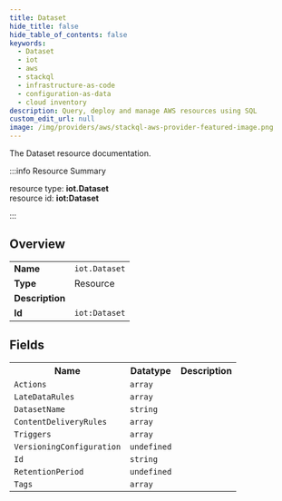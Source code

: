```yaml
---
title: Dataset
hide_title: false
hide_table_of_contents: false
keywords:
  - Dataset
  - iot
  - aws
  - stackql
  - infrastructure-as-code
  - configuration-as-data
  - cloud inventory
description: Query, deploy and manage AWS resources using SQL
custom_edit_url: null
image: /img/providers/aws/stackql-aws-provider-featured-image.png
---
```

The Dataset resource documentation.

:::info Resource Summary

<div class="row">
<div class="providerDocColumn">
<span>resource type:&nbsp;<b>iot.Dataset</b></span><br />
<span>resource id:&nbsp;<b>iot:Dataset</b></span><br />
</div>
</div>

:::

## Overview
<table><tbody>
<tr><td><b>Name</b></td><td><code>iot.Dataset</code></td></tr>
<tr><td><b>Type</b></td><td>Resource</td></tr>
<tr><td><b>Description</b></td><td></td></tr>
<tr><td><b>Id</b></td><td><code>iot:Dataset</code></td></tr>
</tbody></table>

## Fields
<table><tbody>
<tr><th>Name</th><th>Datatype</th><th>Description</th></tr>
<tr><td><code>Actions</code></td><td><code>array</code></td><td></td></tr><tr><td><code>LateDataRules</code></td><td><code>array</code></td><td></td></tr><tr><td><code>DatasetName</code></td><td><code>string</code></td><td></td></tr><tr><td><code>ContentDeliveryRules</code></td><td><code>array</code></td><td></td></tr><tr><td><code>Triggers</code></td><td><code>array</code></td><td></td></tr><tr><td><code>VersioningConfiguration</code></td><td><code>undefined</code></td><td></td></tr><tr><td><code>Id</code></td><td><code>string</code></td><td></td></tr><tr><td><code>RetentionPeriod</code></td><td><code>undefined</code></td><td></td></tr><tr><td><code>Tags</code></td><td><code>array</code></td><td></td></tr>
</tbody></table>